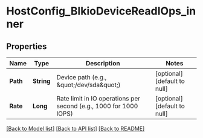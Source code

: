 # HostConfig_BlkioDeviceReadIOps_inner
## Properties

| Name | Type | Description | Notes |
|------------ | ------------- | ------------- | -------------|
| **Path** | **String** | Device path (e.g., \&quot;/dev/sda\&quot;) | [optional] [default to null] |
| **Rate** | **Long** | Rate limit in IO operations per second (e.g., 1000 for 1000 IOPS) | [optional] [default to null] |

[[Back to Model list]](../README.md#documentation-for-models) [[Back to API list]](../README.md#documentation-for-api-endpoints) [[Back to README]](../README.md)

